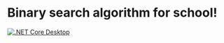 # Binary search algorithm for school!
[![.NET Core Desktop](https://github.com/tungstengmd/y9binsearch/actions/workflows/dotnet-desktop.yml/badge.svg)](https://github.com/tungstengmd/y9binsearch/actions/workflows/dotnet-desktop.yml)
